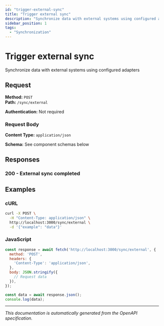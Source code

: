 ```yaml
---
id: "trigger-external-sync"
title: "Trigger external sync"
description: "Synchronize data with external systems using configured adapters"
sidebar_position: 1
tags:
  - "Synchronization"
---
```


# Trigger external sync

Synchronize data with external systems using configured adapters

## Request

**Method:** `POST`  
**Path:** `/sync/external`

**Authentication:** Not required

### Request Body

**Content Type:** `application/json`

**Schema:** See component schemas below

## Responses

### 200 - External sync completed

## Examples

### cURL
```bash
curl -X POST \
  -H "Content-Type: application/json" \
  http://localhost:3000/sync/external \
  -d '{"example": "data"}'
```

### JavaScript
```javascript
const response = await fetch('http://localhost:3000/sync/external', {
  method: 'POST',
  headers: {
    'Content-Type': 'application/json',
  },
  body: JSON.stringify({
    // Request data
  }),
});

const data = await response.json();
console.log(data);
```

---

*This documentation is automatically generated from the OpenAPI specification.*
